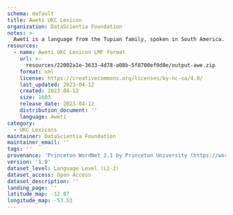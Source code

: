 ```yaml
---
schema: default
title: Awetí UKC Lexicon
organization: DataScientia Foundation
notes: >-
  Awetí is a language from the Tupian family, spoken in South America. The UKC Lexicon of Awetí is represented as a lexico-semantic network. It consists of words, word senses, synsets, as well as sense-level and synset-level relationships.
resources:
  - name: Awetí UKC Lexicon LMF format
    url: >-
      resources/22002a1e-3633-4d78-a08b-5f8700ef0d0e/output-awe.zip
    format: xml
    license: https://creativecommons.org/licenses/by-nc-sa/4.0/
    last_updated: 2023-04-12
    created: 2023-04-12
    size: 1603
    release_date: 2023-04-12
    distribution_document: ''
    language: Awetí
category:
  - UKC Lexicons
maintainer: DataScientia Foundation
maintainer_email: ''
tags: ''
provenance: 'Princeton WordNet 2.1 by Princeton University (https://wordnet.princeton.edu)'
version: '1.0'
dataset_level: Language Level (L1-2)
dataset_access: Open Access
dataset_description: ''
landing_page: ''
latitude_map: -12.87
longitude_map: -53.53
---
```


